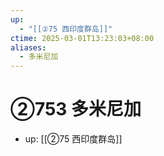 ```yaml
---
up:
  - "[[②75 西印度群岛]]"
ctime: 2025-03-01T13:23:03+08:00
aliases:
  - 多米尼加
---
```


# ②753 多米尼加

- up: [[②75 西印度群岛]]
